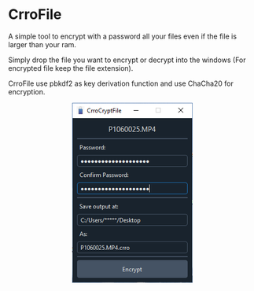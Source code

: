 # CrroFile
A simple tool to encrypt with a password all your files even if the file is larger than your ram.

Simply drop the file you want to encrypt or decrypt into the windows (For encrypted file keep the file extension).

CrroFile use pbkdf2 as key derivation function and use ChaCha20 for encryption.

<p align="center"><img align="center" src="/images/screenshot.png"></p>

